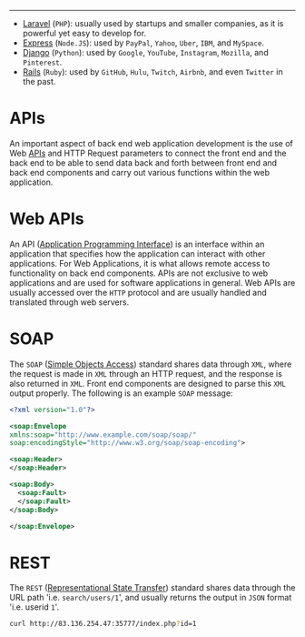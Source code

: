 ___

- [Laravel](https://laravel.com/) (`PHP`): usually used by startups and smaller companies, as it is powerful yet easy to develop for.
- [Express](https://expressjs.com/) (`Node.JS`): used by `PayPal`, `Yahoo`, `Uber`, `IBM`, and `MySpace`.
- [Django](https://www.djangoproject.com/) (`Python`): used by `Google`, `YouTube`, `Instagram`, `Mozilla`, and `Pinterest`.
- [Rails](https://rubyonrails.org) (`Ruby`): used by `GitHub`, `Hulu`, `Twitch`, `Airbnb`, and even `Twitter` in the past.

# APIs

An important aspect of back end web application development is the use of Web [APIs](https://en.wikipedia.org/wiki/API) and HTTP Request parameters to connect the front end and the back end to be able to send data back and forth between front end and back end components and carry out various functions within the web application.

# Web APIs

An API ([Application Programming Interface](https://en.wikipedia.org/wiki/API)) is an interface within an application that specifies how the application can interact with other applications. For Web Applications, it is what allows remote access to functionality on back end components. APIs are not exclusive to web applications and are used for software applications in general. Web APIs are usually accessed over the `HTTP` protocol and are usually handled and translated through web servers.

# SOAP

The `SOAP` ([Simple Objects Access](https://en.wikipedia.org/wiki/SOAP)) standard shares data through `XML`, where the request is made in `XML` through an HTTP request, and the response is also returned in `XML`. Front end components are designed to parse this `XML` output properly. The following is an example `SOAP` message:

```xml
<?xml version="1.0"?>

<soap:Envelope
xmlns:soap="http://www.example.com/soap/soap/"
soap:encodingStyle="http://www.w3.org/soap/soap-encoding">

<soap:Header>
</soap:Header>

<soap:Body>
  <soap:Fault>
  </soap:Fault>
</soap:Body>

</soap:Envelope>
```

# REST

The `REST` ([Representational State Transfer](https://en.wikipedia.org/wiki/Representational_state_transfer)) standard shares data through the URL path 'i.e. `search/users/1`', and usually returns the output in `JSON` format 'i.e. userid `1`'.

```bash
curl http://83.136.254.47:35777/index.php?id=1
```

